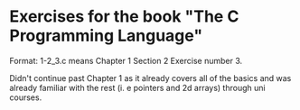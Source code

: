 
# Exercises for the book "The C Programming Language"

Format: 1-2_3.c means Chapter 1 Section 2 Exercise number 3. 

Didn't continue past Chapter 1 as it already covers all of the basics and was already familiar with the rest (i. e pointers and 2d arrays) through uni courses.

